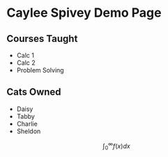 # Caylee Spivey Demo Page

## Courses Taught
- Calc 1
- Calc 2
- Problem Solving

## Cats Owned
- Daisy
- Tabby
- Charlie
- Sheldon

$$\int_{0}^{\infty} f(x) dx$$
